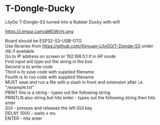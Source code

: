 # T-Dongle-Ducky
LilyGo T-Dongle-S3 turned into a Rubber Ducky with wifi  

https://i.imgur.com/aMGWvhj.png  

Board should be ESP32-S3-USB-OTG  
Use libraries from https://github.com/Xinyuan-LilyGO/T-Dongle-S3 under /lib if available  
Go to IP address on screen or 192.168.0.1 if in AP mode  
First input will type out the string in the box  
Second is to write code  
Third is to save code with supplied filename  
Fourth is to run code with supplied filename  
MUST save and run a file with a slash in front and extension after i.e. "/example.txt"  
PRINT this is a string - types out the following string  
PRINTLN also string but hits enter - types out the following string then hits enter  
GUI - presses and releases the left GUI key  
DELAY 1000 - waits x ms  
ENTER - hits enter
